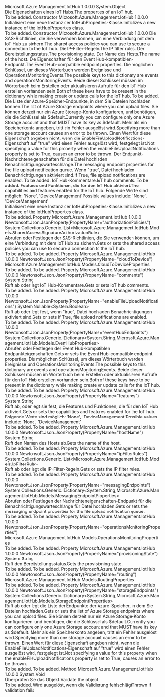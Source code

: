 <Type Name="IotHubProperties" FullName="Microsoft.Azure.Management.IotHub.Models.IotHubProperties">
  <TypeSignature Language="C#" Value="public class IotHubProperties" />
  <TypeSignature Language="ILAsm" Value=".class public auto ansi beforefieldinit IotHubProperties extends System.Object" />
  <TypeSignature Language="DocId" Value="T:Microsoft.Azure.Management.IotHub.Models.IotHubProperties" />
  <TypeSignature Language="VB.NET" Value="Public Class IotHubProperties" />
  <TypeSignature Language="F#" Value="type IotHubProperties = class" />
  <AssemblyInfo>
    <AssemblyName>Microsoft.Azure.Management.IotHub</AssemblyName>
    <AssemblyVersion>1.0.0.0</AssemblyVersion>
  </AssemblyInfo>
  <Base>
    <BaseTypeName>System.Object</BaseTypeName>
  </Base>
  <Interfaces />
  <Docs>
    <summary>
            <span data-ttu-id="933c9-101">Die Eigenschaften eines IoT Hubs.</span><span class="sxs-lookup"><span data-stu-id="933c9-101">The properties of an IoT hub.</span></span>
            </summary>
    <remarks>To be added.</remarks>
  </Docs>
  <Members>
    <Member MemberName=".ctor">
      <MemberSignature Language="C#" Value="public IotHubProperties ();" />
      <MemberSignature Language="ILAsm" Value=".method public hidebysig specialname rtspecialname instance void .ctor() cil managed" />
      <MemberSignature Language="DocId" Value="M:Microsoft.Azure.Management.IotHub.Models.IotHubProperties.#ctor" />
      <MemberSignature Language="VB.NET" Value="Public Sub New ()" />
      <MemberType>Constructor</MemberType>
      <AssemblyInfo>
        <AssemblyName>Microsoft.Azure.Management.IotHub</AssemblyName>
        <AssemblyVersion>1.0.0.0</AssemblyVersion>
      </AssemblyInfo>
      <Parameters />
      <Docs>
        <summary>
            <span data-ttu-id="933c9-102">Initialisiert eine neue Instanz der IotHubProperties-Klasse.</span><span class="sxs-lookup"><span data-stu-id="933c9-102">Initializes a new instance of the IotHubProperties class.</span></span>
            </summary>
        <remarks>To be added.</remarks>
      </Docs>
    </Member>
    <Member MemberName=".ctor">
      <MemberSignature Language="C#" Value="public IotHubProperties (System.Collections.Generic.IList&lt;Microsoft.Azure.Management.IotHub.Models.SharedAccessSignatureAuthorizationRule&gt; authorizationPolicies = null, System.Collections.Generic.IList&lt;Microsoft.Azure.Management.IotHub.Models.IpFilterRule&gt; ipFilterRules = null, string provisioningState = null, string hostName = null, System.Collections.Generic.IDictionary&lt;string,Microsoft.Azure.Management.IotHub.Models.EventHubProperties&gt; eventHubEndpoints = null, Microsoft.Azure.Management.IotHub.Models.RoutingProperties routing = null, System.Collections.Generic.IDictionary&lt;string,Microsoft.Azure.Management.IotHub.Models.StorageEndpointProperties&gt; storageEndpoints = null, System.Collections.Generic.IDictionary&lt;string,Microsoft.Azure.Management.IotHub.Models.MessagingEndpointProperties&gt; messagingEndpoints = null, Nullable&lt;bool&gt; enableFileUploadNotifications = null, Microsoft.Azure.Management.IotHub.Models.CloudToDeviceProperties cloudToDevice = null, string comments = null, Microsoft.Azure.Management.IotHub.Models.OperationsMonitoringProperties operationsMonitoringProperties = null, string features = null);" />
      <MemberSignature Language="ILAsm" Value=".method public hidebysig specialname rtspecialname instance void .ctor(class System.Collections.Generic.IList`1&lt;class Microsoft.Azure.Management.IotHub.Models.SharedAccessSignatureAuthorizationRule&gt; authorizationPolicies, class System.Collections.Generic.IList`1&lt;class Microsoft.Azure.Management.IotHub.Models.IpFilterRule&gt; ipFilterRules, string provisioningState, string hostName, class System.Collections.Generic.IDictionary`2&lt;string, class Microsoft.Azure.Management.IotHub.Models.EventHubProperties&gt; eventHubEndpoints, class Microsoft.Azure.Management.IotHub.Models.RoutingProperties routing, class System.Collections.Generic.IDictionary`2&lt;string, class Microsoft.Azure.Management.IotHub.Models.StorageEndpointProperties&gt; storageEndpoints, class System.Collections.Generic.IDictionary`2&lt;string, class Microsoft.Azure.Management.IotHub.Models.MessagingEndpointProperties&gt; messagingEndpoints, valuetype System.Nullable`1&lt;bool&gt; enableFileUploadNotifications, class Microsoft.Azure.Management.IotHub.Models.CloudToDeviceProperties cloudToDevice, string comments, class Microsoft.Azure.Management.IotHub.Models.OperationsMonitoringProperties operationsMonitoringProperties, string features) cil managed" />
      <MemberSignature Language="DocId" Value="M:Microsoft.Azure.Management.IotHub.Models.IotHubProperties.#ctor(System.Collections.Generic.IList{Microsoft.Azure.Management.IotHub.Models.SharedAccessSignatureAuthorizationRule},System.Collections.Generic.IList{Microsoft.Azure.Management.IotHub.Models.IpFilterRule},System.String,System.String,System.Collections.Generic.IDictionary{System.String,Microsoft.Azure.Management.IotHub.Models.EventHubProperties},Microsoft.Azure.Management.IotHub.Models.RoutingProperties,System.Collections.Generic.IDictionary{System.String,Microsoft.Azure.Management.IotHub.Models.StorageEndpointProperties},System.Collections.Generic.IDictionary{System.String,Microsoft.Azure.Management.IotHub.Models.MessagingEndpointProperties},System.Nullable{System.Boolean},Microsoft.Azure.Management.IotHub.Models.CloudToDeviceProperties,System.String,Microsoft.Azure.Management.IotHub.Models.OperationsMonitoringProperties,System.String)" />
      <MemberSignature Language="F#" Value="new Microsoft.Azure.Management.IotHub.Models.IotHubProperties : System.Collections.Generic.IList&lt;Microsoft.Azure.Management.IotHub.Models.SharedAccessSignatureAuthorizationRule&gt; * System.Collections.Generic.IList&lt;Microsoft.Azure.Management.IotHub.Models.IpFilterRule&gt; * string * string * System.Collections.Generic.IDictionary&lt;string, Microsoft.Azure.Management.IotHub.Models.EventHubProperties&gt; * Microsoft.Azure.Management.IotHub.Models.RoutingProperties * System.Collections.Generic.IDictionary&lt;string, Microsoft.Azure.Management.IotHub.Models.StorageEndpointProperties&gt; * System.Collections.Generic.IDictionary&lt;string, Microsoft.Azure.Management.IotHub.Models.MessagingEndpointProperties&gt; * Nullable&lt;bool&gt; * Microsoft.Azure.Management.IotHub.Models.CloudToDeviceProperties * string * Microsoft.Azure.Management.IotHub.Models.OperationsMonitoringProperties * string -&gt; Microsoft.Azure.Management.IotHub.Models.IotHubProperties" Usage="new Microsoft.Azure.Management.IotHub.Models.IotHubProperties (authorizationPolicies, ipFilterRules, provisioningState, hostName, eventHubEndpoints, routing, storageEndpoints, messagingEndpoints, enableFileUploadNotifications, cloudToDevice, comments, operationsMonitoringProperties, features)" />
      <MemberType>Constructor</MemberType>
      <AssemblyInfo>
        <AssemblyName>Microsoft.Azure.Management.IotHub</AssemblyName>
        <AssemblyVersion>1.0.0.0</AssemblyVersion>
      </AssemblyInfo>
      <Parameters>
        <Parameter Name="authorizationPolicies" Type="System.Collections.Generic.IList&lt;Microsoft.Azure.Management.IotHub.Models.SharedAccessSignatureAuthorizationRule&gt;" />
        <Parameter Name="ipFilterRules" Type="System.Collections.Generic.IList&lt;Microsoft.Azure.Management.IotHub.Models.IpFilterRule&gt;" />
        <Parameter Name="provisioningState" Type="System.String" />
        <Parameter Name="hostName" Type="System.String" />
        <Parameter Name="eventHubEndpoints" Type="System.Collections.Generic.IDictionary&lt;System.String,Microsoft.Azure.Management.IotHub.Models.EventHubProperties&gt;" />
        <Parameter Name="routing" Type="Microsoft.Azure.Management.IotHub.Models.RoutingProperties" />
        <Parameter Name="storageEndpoints" Type="System.Collections.Generic.IDictionary&lt;System.String,Microsoft.Azure.Management.IotHub.Models.StorageEndpointProperties&gt;" />
        <Parameter Name="messagingEndpoints" Type="System.Collections.Generic.IDictionary&lt;System.String,Microsoft.Azure.Management.IotHub.Models.MessagingEndpointProperties&gt;" />
        <Parameter Name="enableFileUploadNotifications" Type="System.Nullable&lt;System.Boolean&gt;" />
        <Parameter Name="cloudToDevice" Type="Microsoft.Azure.Management.IotHub.Models.CloudToDeviceProperties" />
        <Parameter Name="comments" Type="System.String" />
        <Parameter Name="operationsMonitoringProperties" Type="Microsoft.Azure.Management.IotHub.Models.OperationsMonitoringProperties" />
        <Parameter Name="features" Type="System.String" />
      </Parameters>
      <Docs>
        <param name="authorizationPolicies"><span data-ttu-id="933c9-103">Die SAS-Richtlinien, die Sie verwenden können, um eine Verbindung mit dem IoT Hub zu sichern.</span><span class="sxs-lookup"><span data-stu-id="933c9-103">The shared access policies you can use to secure a connection to the IoT hub.</span></span></param>
        <param name="ipFilterRules"><span data-ttu-id="933c9-104">Die IP-Filter-Regeln.</span><span class="sxs-lookup"><span data-stu-id="933c9-104">The IP filter rules.</span></span></param>
        <param name="provisioningState"><span data-ttu-id="933c9-105">Der Bereitstellungsstatus.</span><span class="sxs-lookup"><span data-stu-id="933c9-105">The provisioning state.</span></span></param>
        <param name="hostName"><span data-ttu-id="933c9-106">Der Name des Hosts.</span><span class="sxs-lookup"><span data-stu-id="933c9-106">The name of the host.</span></span></param>
        <param name="eventHubEndpoints"><span data-ttu-id="933c9-107">Die Eigenschaften für den Event Hub-kompatiblen-Endpunkt.</span><span class="sxs-lookup"><span data-stu-id="933c9-107">The Event Hub-compatible endpoint properties.</span></span> <span data-ttu-id="933c9-108">Die möglichen Schlüssel, um dieses Wörterbuch werden Ereignisse und OperationsMonitoringEvents.</span><span class="sxs-lookup"><span data-stu-id="933c9-108">The possible keys to this dictionary are events and operationsMonitoringEvents.</span></span> <span data-ttu-id="933c9-109">Beide dieser Schlüssel müssen im Wörterbuch beim Erstellen oder aktualisieren Aufrufe für den IoT Hub erstellen vorhanden sein.</span><span class="sxs-lookup"><span data-stu-id="933c9-109">Both of these keys have to be present in the dictionary while making create or update calls for the IoT hub.</span></span></param>
        <param name="routing">To be added.</param>
        <param name="storageEndpoints"><span data-ttu-id="933c9-110">Die Liste der Azure-Speicher-Endpunkte, in dem Sie Dateien hochladen können.</span><span class="sxs-lookup"><span data-stu-id="933c9-110">The list of Azure Storage endpoints where you can upload files.</span></span> <span data-ttu-id="933c9-111">Sie können derzeit nur ein Azure Storage-Konto konfigurieren, und benötigen, die die Schlüssel als $default.</span><span class="sxs-lookup"><span data-stu-id="933c9-111">Currently you can configure only one Azure Storage account and that MUST have its key as $default.</span></span>
            <span data-ttu-id="933c9-112">Mehr als ein Speicherkonto angeben, tritt ein Fehler ausgelöst wird.</span><span class="sxs-lookup"><span data-stu-id="933c9-112">Specifying more than one storage account causes an error to be thrown.</span></span> <span data-ttu-id="933c9-113">Einen Wert für diese Eigenschaft angeben nicht, wenn die EnableFileUploadNotifications-Eigenschaft auf "true" wird einen Fehler ausgelöst wird, festgelegt ist.</span><span class="sxs-lookup"><span data-stu-id="933c9-113">Not specifying a value for this property when the enableFileUploadNotifications property is set to True, causes an error to be thrown.</span></span></param>
        <param name="messagingEndpoints"><span data-ttu-id="933c9-114">Der Endpunkt-Nachrichteneigenschaften für die Datei hochladen Benachrichtigungswarteschlange.</span><span class="sxs-lookup"><span data-stu-id="933c9-114">The messaging endpoint properties for the file upload notification queue.</span></span></param>
        <param name="enableFileUploadNotifications"><span data-ttu-id="933c9-115">Wenn "true", Datei hochladen Benachrichtigungen aktiviert sind.</span><span class="sxs-lookup"><span data-stu-id="933c9-115">If True, file upload notifications are enabled.</span></span></param>
        <param name="cloudToDevice">To be added.</param>
        <param name="comments"><span data-ttu-id="933c9-116">IoT Hub-Kommentare.</span><span class="sxs-lookup"><span data-stu-id="933c9-116">IoT hub comments.</span></span></param>
        <param name="operationsMonitoringProperties">To be added.</param>
        <param name="features"><span data-ttu-id="933c9-117">Features und Funktionen, die für den IoT Hub aktiviert.</span><span class="sxs-lookup"><span data-stu-id="933c9-117">The capabilities and features enabled for the IoT hub.</span></span> <span data-ttu-id="933c9-118">Folgende Werte sind möglich: 'None', 'DeviceManagement'</span><span class="sxs-lookup"><span data-stu-id="933c9-118">Possible values include: 'None', 'DeviceManagement'</span></span></param>
        <summary>
            <span data-ttu-id="933c9-119">Initialisiert eine neue Instanz der IotHubProperties-Klasse.</span><span class="sxs-lookup"><span data-stu-id="933c9-119">Initializes a new instance of the IotHubProperties class.</span></span>
            </summary>
        <remarks>To be added.</remarks>
      </Docs>
    </Member>
    <Member MemberName="AuthorizationPolicies">
      <MemberSignature Language="C#" Value="public System.Collections.Generic.IList&lt;Microsoft.Azure.Management.IotHub.Models.SharedAccessSignatureAuthorizationRule&gt; AuthorizationPolicies { get; set; }" />
      <MemberSignature Language="ILAsm" Value=".property instance class System.Collections.Generic.IList`1&lt;class Microsoft.Azure.Management.IotHub.Models.SharedAccessSignatureAuthorizationRule&gt; AuthorizationPolicies" />
      <MemberSignature Language="DocId" Value="P:Microsoft.Azure.Management.IotHub.Models.IotHubProperties.AuthorizationPolicies" />
      <MemberSignature Language="VB.NET" Value="Public Property AuthorizationPolicies As IList(Of SharedAccessSignatureAuthorizationRule)" />
      <MemberSignature Language="F#" Value="member this.AuthorizationPolicies : System.Collections.Generic.IList&lt;Microsoft.Azure.Management.IotHub.Models.SharedAccessSignatureAuthorizationRule&gt; with get, set" Usage="Microsoft.Azure.Management.IotHub.Models.IotHubProperties.AuthorizationPolicies" />
      <MemberType>Property</MemberType>
      <AssemblyInfo>
        <AssemblyName>Microsoft.Azure.Management.IotHub</AssemblyName>
        <AssemblyVersion>1.0.0.0</AssemblyVersion>
      </AssemblyInfo>
      <Attributes>
        <Attribute>
          <AttributeName>Newtonsoft.Json.JsonProperty(PropertyName="authorizationPolicies")</AttributeName>
        </Attribute>
      </Attributes>
      <ReturnValue>
        <ReturnType>System.Collections.Generic.IList&lt;Microsoft.Azure.Management.IotHub.Models.SharedAccessSignatureAuthorizationRule&gt;</ReturnType>
      </ReturnValue>
      <Docs>
        <summary>
            <span data-ttu-id="933c9-120">Abrufen oder Festlegen der SAS-Richtlinien, die Sie verwenden können, um eine Verbindung mit dem IoT Hub zu sichern.</span><span class="sxs-lookup"><span data-stu-id="933c9-120">Gets or sets the shared access policies you can use to secure a connection to the IoT hub.</span></span>
            </summary>
        <value>To be added.</value>
        <remarks>To be added.</remarks>
      </Docs>
    </Member>
    <Member MemberName="CloudToDevice">
      <MemberSignature Language="C#" Value="public Microsoft.Azure.Management.IotHub.Models.CloudToDeviceProperties CloudToDevice { get; set; }" />
      <MemberSignature Language="ILAsm" Value=".property instance class Microsoft.Azure.Management.IotHub.Models.CloudToDeviceProperties CloudToDevice" />
      <MemberSignature Language="DocId" Value="P:Microsoft.Azure.Management.IotHub.Models.IotHubProperties.CloudToDevice" />
      <MemberSignature Language="VB.NET" Value="Public Property CloudToDevice As CloudToDeviceProperties" />
      <MemberSignature Language="F#" Value="member this.CloudToDevice : Microsoft.Azure.Management.IotHub.Models.CloudToDeviceProperties with get, set" Usage="Microsoft.Azure.Management.IotHub.Models.IotHubProperties.CloudToDevice" />
      <MemberType>Property</MemberType>
      <AssemblyInfo>
        <AssemblyName>Microsoft.Azure.Management.IotHub</AssemblyName>
        <AssemblyVersion>1.0.0.0</AssemblyVersion>
      </AssemblyInfo>
      <Attributes>
        <Attribute>
          <AttributeName>Newtonsoft.Json.JsonProperty(PropertyName="cloudToDevice")</AttributeName>
        </Attribute>
      </Attributes>
      <ReturnValue>
        <ReturnType>Microsoft.Azure.Management.IotHub.Models.CloudToDeviceProperties</ReturnType>
      </ReturnValue>
      <Docs>
        <summary />
        <value>To be added.</value>
        <remarks>To be added.</remarks>
      </Docs>
    </Member>
    <Member MemberName="Comments">
      <MemberSignature Language="C#" Value="public string Comments { get; set; }" />
      <MemberSignature Language="ILAsm" Value=".property instance string Comments" />
      <MemberSignature Language="DocId" Value="P:Microsoft.Azure.Management.IotHub.Models.IotHubProperties.Comments" />
      <MemberSignature Language="VB.NET" Value="Public Property Comments As String" />
      <MemberSignature Language="F#" Value="member this.Comments : string with get, set" Usage="Microsoft.Azure.Management.IotHub.Models.IotHubProperties.Comments" />
      <MemberType>Property</MemberType>
      <AssemblyInfo>
        <AssemblyName>Microsoft.Azure.Management.IotHub</AssemblyName>
        <AssemblyVersion>1.0.0.0</AssemblyVersion>
      </AssemblyInfo>
      <Attributes>
        <Attribute>
          <AttributeName>Newtonsoft.Json.JsonProperty(PropertyName="comments")</AttributeName>
        </Attribute>
      </Attributes>
      <ReturnValue>
        <ReturnType>System.String</ReturnType>
      </ReturnValue>
      <Docs>
        <summary>
            <span data-ttu-id="933c9-121">Ruft ab oder legt IoT Hub-Kommentare.</span><span class="sxs-lookup"><span data-stu-id="933c9-121">Gets or sets ioT hub comments.</span></span>
            </summary>
        <value>To be added.</value>
        <remarks>To be added.</remarks>
      </Docs>
    </Member>
    <Member MemberName="EnableFileUploadNotifications">
      <MemberSignature Language="C#" Value="public Nullable&lt;bool&gt; EnableFileUploadNotifications { get; set; }" />
      <MemberSignature Language="ILAsm" Value=".property instance valuetype System.Nullable`1&lt;bool&gt; EnableFileUploadNotifications" />
      <MemberSignature Language="DocId" Value="P:Microsoft.Azure.Management.IotHub.Models.IotHubProperties.EnableFileUploadNotifications" />
      <MemberSignature Language="VB.NET" Value="Public Property EnableFileUploadNotifications As Nullable(Of Boolean)" />
      <MemberSignature Language="F#" Value="member this.EnableFileUploadNotifications : Nullable&lt;bool&gt; with get, set" Usage="Microsoft.Azure.Management.IotHub.Models.IotHubProperties.EnableFileUploadNotifications" />
      <MemberType>Property</MemberType>
      <AssemblyInfo>
        <AssemblyName>Microsoft.Azure.Management.IotHub</AssemblyName>
        <AssemblyVersion>1.0.0.0</AssemblyVersion>
      </AssemblyInfo>
      <Attributes>
        <Attribute>
          <AttributeName>Newtonsoft.Json.JsonProperty(PropertyName="enableFileUploadNotifications")</AttributeName>
        </Attribute>
      </Attributes>
      <ReturnValue>
        <ReturnType>System.Nullable&lt;System.Boolean&gt;</ReturnType>
      </ReturnValue>
      <Docs>
        <summary>
            <span data-ttu-id="933c9-122">Ruft ab oder legt fest, wenn "true", Datei hochladen Benachrichtigungen aktiviert sind.</span><span class="sxs-lookup"><span data-stu-id="933c9-122">Gets or sets if True, file upload notifications are enabled.</span></span>
            </summary>
        <value>To be added.</value>
        <remarks>To be added.</remarks>
      </Docs>
    </Member>
    <Member MemberName="EventHubEndpoints">
      <MemberSignature Language="C#" Value="public System.Collections.Generic.IDictionary&lt;string,Microsoft.Azure.Management.IotHub.Models.EventHubProperties&gt; EventHubEndpoints { get; set; }" />
      <MemberSignature Language="ILAsm" Value=".property instance class System.Collections.Generic.IDictionary`2&lt;string, class Microsoft.Azure.Management.IotHub.Models.EventHubProperties&gt; EventHubEndpoints" />
      <MemberSignature Language="DocId" Value="P:Microsoft.Azure.Management.IotHub.Models.IotHubProperties.EventHubEndpoints" />
      <MemberSignature Language="VB.NET" Value="Public Property EventHubEndpoints As IDictionary(Of String, EventHubProperties)" />
      <MemberSignature Language="F#" Value="member this.EventHubEndpoints : System.Collections.Generic.IDictionary&lt;string, Microsoft.Azure.Management.IotHub.Models.EventHubProperties&gt; with get, set" Usage="Microsoft.Azure.Management.IotHub.Models.IotHubProperties.EventHubEndpoints" />
      <MemberType>Property</MemberType>
      <AssemblyInfo>
        <AssemblyName>Microsoft.Azure.Management.IotHub</AssemblyName>
        <AssemblyVersion>1.0.0.0</AssemblyVersion>
      </AssemblyInfo>
      <Attributes>
        <Attribute>
          <AttributeName>Newtonsoft.Json.JsonProperty(PropertyName="eventHubEndpoints")</AttributeName>
        </Attribute>
      </Attributes>
      <ReturnValue>
        <ReturnType>System.Collections.Generic.IDictionary&lt;System.String,Microsoft.Azure.Management.IotHub.Models.EventHubProperties&gt;</ReturnType>
      </ReturnValue>
      <Docs>
        <summary>
            <span data-ttu-id="933c9-123">Abrufen oder Festlegen der Event Hub-kompatiblen Endpunkteigenschaften.</span><span class="sxs-lookup"><span data-stu-id="933c9-123">Gets or sets the Event Hub-compatible endpoint properties.</span></span> <span data-ttu-id="933c9-124">Die möglichen Schlüssel, um dieses Wörterbuch werden Ereignisse und OperationsMonitoringEvents.</span><span class="sxs-lookup"><span data-stu-id="933c9-124">The possible keys to this dictionary are events and operationsMonitoringEvents.</span></span> <span data-ttu-id="933c9-125">Beide dieser Schlüssel müssen im Wörterbuch beim Erstellen oder aktualisieren Aufrufe für den IoT Hub erstellen vorhanden sein.</span><span class="sxs-lookup"><span data-stu-id="933c9-125">Both of these keys have to be present in the dictionary while making create or update calls for the IoT hub.</span></span>
            </summary>
        <value>To be added.</value>
        <remarks>To be added.</remarks>
      </Docs>
    </Member>
    <Member MemberName="Features">
      <MemberSignature Language="C#" Value="public string Features { get; set; }" />
      <MemberSignature Language="ILAsm" Value=".property instance string Features" />
      <MemberSignature Language="DocId" Value="P:Microsoft.Azure.Management.IotHub.Models.IotHubProperties.Features" />
      <MemberSignature Language="VB.NET" Value="Public Property Features As String" />
      <MemberSignature Language="F#" Value="member this.Features : string with get, set" Usage="Microsoft.Azure.Management.IotHub.Models.IotHubProperties.Features" />
      <MemberType>Property</MemberType>
      <AssemblyInfo>
        <AssemblyName>Microsoft.Azure.Management.IotHub</AssemblyName>
        <AssemblyVersion>1.0.0.0</AssemblyVersion>
      </AssemblyInfo>
      <Attributes>
        <Attribute>
          <AttributeName>Newtonsoft.Json.JsonProperty(PropertyName="features")</AttributeName>
        </Attribute>
      </Attributes>
      <ReturnValue>
        <ReturnType>System.String</ReturnType>
      </ReturnValue>
      <Docs>
        <summary>
            <span data-ttu-id="933c9-126">Ruft ab, oder legt sie fest, die Features und Funktionen, die für den IoT Hub aktiviert.</span><span class="sxs-lookup"><span data-stu-id="933c9-126">Gets or sets the capabilities and features enabled for the IoT hub.</span></span>
            <span data-ttu-id="933c9-127">Folgende Werte sind möglich: 'None', 'DeviceManagement'</span><span class="sxs-lookup"><span data-stu-id="933c9-127">Possible values include: 'None', 'DeviceManagement'</span></span>
            </summary>
        <value>To be added.</value>
        <remarks>To be added.</remarks>
      </Docs>
    </Member>
    <Member MemberName="HostName">
      <MemberSignature Language="C#" Value="public string HostName { get; }" />
      <MemberSignature Language="ILAsm" Value=".property instance string HostName" />
      <MemberSignature Language="DocId" Value="P:Microsoft.Azure.Management.IotHub.Models.IotHubProperties.HostName" />
      <MemberSignature Language="VB.NET" Value="Public ReadOnly Property HostName As String" />
      <MemberSignature Language="F#" Value="member this.HostName : string" Usage="Microsoft.Azure.Management.IotHub.Models.IotHubProperties.HostName" />
      <MemberType>Property</MemberType>
      <AssemblyInfo>
        <AssemblyName>Microsoft.Azure.Management.IotHub</AssemblyName>
        <AssemblyVersion>1.0.0.0</AssemblyVersion>
      </AssemblyInfo>
      <Attributes>
        <Attribute>
          <AttributeName>Newtonsoft.Json.JsonProperty(PropertyName="hostName")</AttributeName>
        </Attribute>
      </Attributes>
      <ReturnValue>
        <ReturnType>System.String</ReturnType>
      </ReturnValue>
      <Docs>
        <summary>
            <span data-ttu-id="933c9-128">Ruft den Namen des Hosts ab.</span><span class="sxs-lookup"><span data-stu-id="933c9-128">Gets the name of the host.</span></span>
            </summary>
        <value>To be added.</value>
        <remarks>To be added.</remarks>
      </Docs>
    </Member>
    <Member MemberName="IpFilterRules">
      <MemberSignature Language="C#" Value="public System.Collections.Generic.IList&lt;Microsoft.Azure.Management.IotHub.Models.IpFilterRule&gt; IpFilterRules { get; set; }" />
      <MemberSignature Language="ILAsm" Value=".property instance class System.Collections.Generic.IList`1&lt;class Microsoft.Azure.Management.IotHub.Models.IpFilterRule&gt; IpFilterRules" />
      <MemberSignature Language="DocId" Value="P:Microsoft.Azure.Management.IotHub.Models.IotHubProperties.IpFilterRules" />
      <MemberSignature Language="VB.NET" Value="Public Property IpFilterRules As IList(Of IpFilterRule)" />
      <MemberSignature Language="F#" Value="member this.IpFilterRules : System.Collections.Generic.IList&lt;Microsoft.Azure.Management.IotHub.Models.IpFilterRule&gt; with get, set" Usage="Microsoft.Azure.Management.IotHub.Models.IotHubProperties.IpFilterRules" />
      <MemberType>Property</MemberType>
      <AssemblyInfo>
        <AssemblyName>Microsoft.Azure.Management.IotHub</AssemblyName>
        <AssemblyVersion>1.0.0.0</AssemblyVersion>
      </AssemblyInfo>
      <Attributes>
        <Attribute>
          <AttributeName>Newtonsoft.Json.JsonProperty(PropertyName="ipFilterRules")</AttributeName>
        </Attribute>
      </Attributes>
      <ReturnValue>
        <ReturnType>System.Collections.Generic.IList&lt;Microsoft.Azure.Management.IotHub.Models.IpFilterRule&gt;</ReturnType>
      </ReturnValue>
      <Docs>
        <summary>
            <span data-ttu-id="933c9-129">Ruft ab oder legt die IP-Filter-Regeln.</span><span class="sxs-lookup"><span data-stu-id="933c9-129">Gets or sets the IP filter rules.</span></span>
            </summary>
        <value>To be added.</value>
        <remarks>To be added.</remarks>
      </Docs>
    </Member>
    <Member MemberName="MessagingEndpoints">
      <MemberSignature Language="C#" Value="public System.Collections.Generic.IDictionary&lt;string,Microsoft.Azure.Management.IotHub.Models.MessagingEndpointProperties&gt; MessagingEndpoints { get; set; }" />
      <MemberSignature Language="ILAsm" Value=".property instance class System.Collections.Generic.IDictionary`2&lt;string, class Microsoft.Azure.Management.IotHub.Models.MessagingEndpointProperties&gt; MessagingEndpoints" />
      <MemberSignature Language="DocId" Value="P:Microsoft.Azure.Management.IotHub.Models.IotHubProperties.MessagingEndpoints" />
      <MemberSignature Language="VB.NET" Value="Public Property MessagingEndpoints As IDictionary(Of String, MessagingEndpointProperties)" />
      <MemberSignature Language="F#" Value="member this.MessagingEndpoints : System.Collections.Generic.IDictionary&lt;string, Microsoft.Azure.Management.IotHub.Models.MessagingEndpointProperties&gt; with get, set" Usage="Microsoft.Azure.Management.IotHub.Models.IotHubProperties.MessagingEndpoints" />
      <MemberType>Property</MemberType>
      <AssemblyInfo>
        <AssemblyName>Microsoft.Azure.Management.IotHub</AssemblyName>
        <AssemblyVersion>1.0.0.0</AssemblyVersion>
      </AssemblyInfo>
      <Attributes>
        <Attribute>
          <AttributeName>Newtonsoft.Json.JsonProperty(PropertyName="messagingEndpoints")</AttributeName>
        </Attribute>
      </Attributes>
      <ReturnValue>
        <ReturnType>System.Collections.Generic.IDictionary&lt;System.String,Microsoft.Azure.Management.IotHub.Models.MessagingEndpointProperties&gt;</ReturnType>
      </ReturnValue>
      <Docs>
        <summary>
            <span data-ttu-id="933c9-130">Abrufen oder Festlegen der Nachrichteneigenschaften-Endpunkt für die Benachrichtigungswarteschlange für Datei hochladen.</span><span class="sxs-lookup"><span data-stu-id="933c9-130">Gets or sets the messaging endpoint properties for the file upload notification queue.</span></span>
            </summary>
        <value>To be added.</value>
        <remarks>To be added.</remarks>
      </Docs>
    </Member>
    <Member MemberName="OperationsMonitoringProperties">
      <MemberSignature Language="C#" Value="public Microsoft.Azure.Management.IotHub.Models.OperationsMonitoringProperties OperationsMonitoringProperties { get; set; }" />
      <MemberSignature Language="ILAsm" Value=".property instance class Microsoft.Azure.Management.IotHub.Models.OperationsMonitoringProperties OperationsMonitoringProperties" />
      <MemberSignature Language="DocId" Value="P:Microsoft.Azure.Management.IotHub.Models.IotHubProperties.OperationsMonitoringProperties" />
      <MemberSignature Language="VB.NET" Value="Public Property OperationsMonitoringProperties As OperationsMonitoringProperties" />
      <MemberSignature Language="F#" Value="member this.OperationsMonitoringProperties : Microsoft.Azure.Management.IotHub.Models.OperationsMonitoringProperties with get, set" Usage="Microsoft.Azure.Management.IotHub.Models.IotHubProperties.OperationsMonitoringProperties" />
      <MemberType>Property</MemberType>
      <AssemblyInfo>
        <AssemblyName>Microsoft.Azure.Management.IotHub</AssemblyName>
        <AssemblyVersion>1.0.0.0</AssemblyVersion>
      </AssemblyInfo>
      <Attributes>
        <Attribute>
          <AttributeName>Newtonsoft.Json.JsonProperty(PropertyName="operationsMonitoringProperties")</AttributeName>
        </Attribute>
      </Attributes>
      <ReturnValue>
        <ReturnType>Microsoft.Azure.Management.IotHub.Models.OperationsMonitoringProperties</ReturnType>
      </ReturnValue>
      <Docs>
        <summary />
        <value>To be added.</value>
        <remarks>To be added.</remarks>
      </Docs>
    </Member>
    <Member MemberName="ProvisioningState">
      <MemberSignature Language="C#" Value="public string ProvisioningState { get; }" />
      <MemberSignature Language="ILAsm" Value=".property instance string ProvisioningState" />
      <MemberSignature Language="DocId" Value="P:Microsoft.Azure.Management.IotHub.Models.IotHubProperties.ProvisioningState" />
      <MemberSignature Language="VB.NET" Value="Public ReadOnly Property ProvisioningState As String" />
      <MemberSignature Language="F#" Value="member this.ProvisioningState : string" Usage="Microsoft.Azure.Management.IotHub.Models.IotHubProperties.ProvisioningState" />
      <MemberType>Property</MemberType>
      <AssemblyInfo>
        <AssemblyName>Microsoft.Azure.Management.IotHub</AssemblyName>
        <AssemblyVersion>1.0.0.0</AssemblyVersion>
      </AssemblyInfo>
      <Attributes>
        <Attribute>
          <AttributeName>Newtonsoft.Json.JsonProperty(PropertyName="provisioningState")</AttributeName>
        </Attribute>
      </Attributes>
      <ReturnValue>
        <ReturnType>System.String</ReturnType>
      </ReturnValue>
      <Docs>
        <summary>
            <span data-ttu-id="933c9-131">Ruft den Bereitstellungsstatus.</span><span class="sxs-lookup"><span data-stu-id="933c9-131">Gets the provisioning state.</span></span>
            </summary>
        <value>To be added.</value>
        <remarks>To be added.</remarks>
      </Docs>
    </Member>
    <Member MemberName="Routing">
      <MemberSignature Language="C#" Value="public Microsoft.Azure.Management.IotHub.Models.RoutingProperties Routing { get; set; }" />
      <MemberSignature Language="ILAsm" Value=".property instance class Microsoft.Azure.Management.IotHub.Models.RoutingProperties Routing" />
      <MemberSignature Language="DocId" Value="P:Microsoft.Azure.Management.IotHub.Models.IotHubProperties.Routing" />
      <MemberSignature Language="VB.NET" Value="Public Property Routing As RoutingProperties" />
      <MemberSignature Language="F#" Value="member this.Routing : Microsoft.Azure.Management.IotHub.Models.RoutingProperties with get, set" Usage="Microsoft.Azure.Management.IotHub.Models.IotHubProperties.Routing" />
      <MemberType>Property</MemberType>
      <AssemblyInfo>
        <AssemblyName>Microsoft.Azure.Management.IotHub</AssemblyName>
        <AssemblyVersion>1.0.0.0</AssemblyVersion>
      </AssemblyInfo>
      <Attributes>
        <Attribute>
          <AttributeName>Newtonsoft.Json.JsonProperty(PropertyName="routing")</AttributeName>
        </Attribute>
      </Attributes>
      <ReturnValue>
        <ReturnType>Microsoft.Azure.Management.IotHub.Models.RoutingProperties</ReturnType>
      </ReturnValue>
      <Docs>
        <summary />
        <value>To be added.</value>
        <remarks>To be added.</remarks>
      </Docs>
    </Member>
    <Member MemberName="StorageEndpoints">
      <MemberSignature Language="C#" Value="public System.Collections.Generic.IDictionary&lt;string,Microsoft.Azure.Management.IotHub.Models.StorageEndpointProperties&gt; StorageEndpoints { get; set; }" />
      <MemberSignature Language="ILAsm" Value=".property instance class System.Collections.Generic.IDictionary`2&lt;string, class Microsoft.Azure.Management.IotHub.Models.StorageEndpointProperties&gt; StorageEndpoints" />
      <MemberSignature Language="DocId" Value="P:Microsoft.Azure.Management.IotHub.Models.IotHubProperties.StorageEndpoints" />
      <MemberSignature Language="VB.NET" Value="Public Property StorageEndpoints As IDictionary(Of String, StorageEndpointProperties)" />
      <MemberSignature Language="F#" Value="member this.StorageEndpoints : System.Collections.Generic.IDictionary&lt;string, Microsoft.Azure.Management.IotHub.Models.StorageEndpointProperties&gt; with get, set" Usage="Microsoft.Azure.Management.IotHub.Models.IotHubProperties.StorageEndpoints" />
      <MemberType>Property</MemberType>
      <AssemblyInfo>
        <AssemblyName>Microsoft.Azure.Management.IotHub</AssemblyName>
        <AssemblyVersion>1.0.0.0</AssemblyVersion>
      </AssemblyInfo>
      <Attributes>
        <Attribute>
          <AttributeName>Newtonsoft.Json.JsonProperty(PropertyName="storageEndpoints")</AttributeName>
        </Attribute>
      </Attributes>
      <ReturnValue>
        <ReturnType>System.Collections.Generic.IDictionary&lt;System.String,Microsoft.Azure.Management.IotHub.Models.StorageEndpointProperties&gt;</ReturnType>
      </ReturnValue>
      <Docs>
        <summary>
            <span data-ttu-id="933c9-132">Ruft ab oder legt die Liste der Endpunkte der Azure-Speicher, in dem Sie Dateien hochladen.</span><span class="sxs-lookup"><span data-stu-id="933c9-132">Gets or sets the list of Azure Storage endpoints where you can upload files.</span></span> <span data-ttu-id="933c9-133">Sie können derzeit nur ein Azure Storage-Konto konfigurieren, und benötigen, die die Schlüssel als $default.</span><span class="sxs-lookup"><span data-stu-id="933c9-133">Currently you can configure only one Azure Storage account and that MUST have its key as $default.</span></span> <span data-ttu-id="933c9-134">Mehr als ein Speicherkonto angeben, tritt ein Fehler ausgelöst wird.</span><span class="sxs-lookup"><span data-stu-id="933c9-134">Specifying more than one storage account causes an error to be thrown.</span></span> <span data-ttu-id="933c9-135">Einen Wert für diese Eigenschaft angeben nicht, wenn die EnableFileUploadNotifications-Eigenschaft auf "true" wird einen Fehler ausgelöst wird, festgelegt ist.</span><span class="sxs-lookup"><span data-stu-id="933c9-135">Not specifying a value for this property when the enableFileUploadNotifications property is set to True, causes an error to be thrown.</span></span>
            </summary>
        <value>To be added.</value>
        <remarks>To be added.</remarks>
      </Docs>
    </Member>
    <Member MemberName="Validate">
      <MemberSignature Language="C#" Value="public virtual void Validate ();" />
      <MemberSignature Language="ILAsm" Value=".method public hidebysig newslot virtual instance void Validate() cil managed" />
      <MemberSignature Language="DocId" Value="M:Microsoft.Azure.Management.IotHub.Models.IotHubProperties.Validate" />
      <MemberSignature Language="VB.NET" Value="Public Overridable Sub Validate ()" />
      <MemberSignature Language="F#" Value="abstract member Validate : unit -&gt; unit&#xA;override this.Validate : unit -&gt; unit" Usage="iotHubProperties.Validate " />
      <MemberType>Method</MemberType>
      <AssemblyInfo>
        <AssemblyName>Microsoft.Azure.Management.IotHub</AssemblyName>
        <AssemblyVersion>1.0.0.0</AssemblyVersion>
      </AssemblyInfo>
      <ReturnValue>
        <ReturnType>System.Void</ReturnType>
      </ReturnValue>
      <Parameters />
      <Docs>
        <summary>
            <span data-ttu-id="933c9-136">Überprüfen Sie das Objekt.</span><span class="sxs-lookup"><span data-stu-id="933c9-136">Validate the object.</span></span>
            </summary>
        <remarks>To be added.</remarks>
        <exception cref="T:Microsoft.Rest.ValidationException">
            <span data-ttu-id="933c9-137">Wird ausgelöst, wenn die Validierung fehlschlägt</span><span class="sxs-lookup"><span data-stu-id="933c9-137">Thrown if validation fails</span></span>
            </exception>
      </Docs>
    </Member>
  </Members>
</Type>